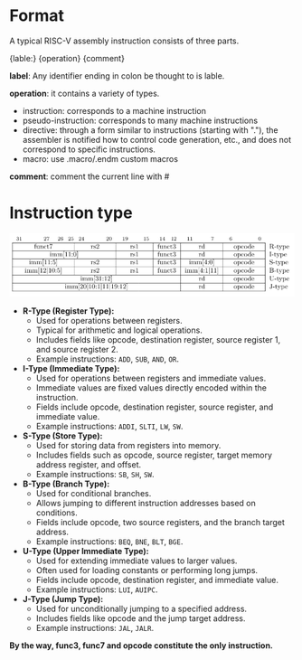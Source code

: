 # Format

A typical RISC-V assembly instruction consists of three parts.

{lable:} {operation} {comment}

**label**: Any identifier ending in colon be thought to is lable.

**operation**: it contains a variety of types. 

- instruction: corresponds to a machine instruction
- pseudo-instruction: corresponds to many machine instructions
- directive:  through a form similar to instructions (starting with "."), the assembler is notified how to control code generation, etc., and does not correspond to specific instructions.
- macro: use .macro/.endm custom macros

**comment**: comment the current line with #

# Instruction type

![image-20240406113011652](./instruction-type.png)

- **R-Type (Register Type):**
  - Used for operations between registers.
  - Typical for arithmetic and logical operations.
  - Includes fields like opcode, destination register, source register 1, and source register 2.
  - Example instructions: `ADD`, `SUB`, `AND`, `OR`.
- **I-Type (Immediate Type):**
  - Used for operations between registers and immediate values.
  - Immediate values are fixed values directly encoded within the instruction.
  - Fields include opcode, destination register, source register, and immediate value.
  - Example instructions: `ADDI`, `SLTI`, `LW`, `SW`.
- **S-Type (Store Type):**
  - Used for storing data from registers into memory.
  - Includes fields such as opcode, source register, target memory address register, and offset.
  - Example instructions: `SB`, `SH`, `SW`.
- **B-Type (Branch Type):**
  - Used for conditional branches.
  - Allows jumping to different instruction addresses based on conditions.
  - Fields include opcode, two source registers, and the branch target address.
  - Example instructions: `BEQ`, `BNE`, `BLT`, `BGE`.
- **U-Type (Upper Immediate Type):**
  - Used for extending immediate values to larger values.
  - Often used for loading constants or performing long jumps.
  - Fields include opcode, destination register, and immediate value.
  - Example instructions: `LUI`, `AUIPC`.
- **J-Type (Jump Type):**
  - Used for unconditionally jumping to a specified address.
  - Includes fields like opcode and the jump target address.
  - Example instructions: `JAL`, `JALR`.

**By the way, func3, func7 and opcode constitute the only instruction.**